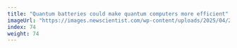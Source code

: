 ```yaml
---
title: "Quantum batteries could make quantum computers more efficient"
imageUrl: "https://images.newscientist.com/wp-content/uploads/2025/04/22123803/SEI_247646109.jpg?width=788"
index: 74
weight: 74
---
```

